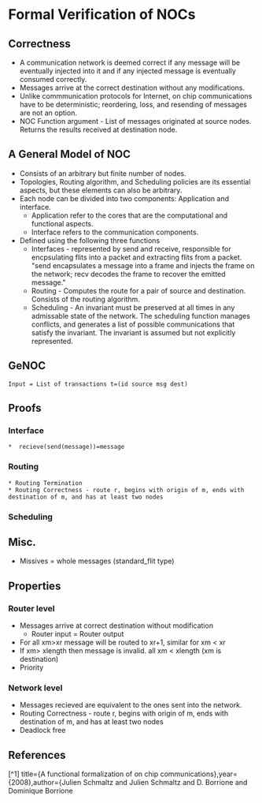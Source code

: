 # Formal Verification of NOCs

## Correctness

* A communication network is deemed correct if any message will be eventually injected into it and if any injected message is eventually consumed correctly.
* Messages arrive at the correct destination without any modifications.
* Unlike commmunication protocols for Internet, on chip communications have to be deterministic; reordering, loss, and resending of messages are not an option.
* NOC Function argument - List of messages originated at source nodes. Returns the results received at destination node. 

## A General Model of NOC

* Consists of an arbitrary but finite number of nodes.
* Topologies, Routing algorithm, and Scheduling policies are its essential aspects, but these elements can also be arbitrary.
* Each node can be divided into two components: Application and interface. 
    * Application refer to the cores that are the computational and functional aspects. 
    * Interface refers to the communication components.
* Defined using the following three functions
    * Interfaces - represented by send and receive, responsible for encpsulating flits into a packet and extracting flits from a packet.
    "send encapsulates a message into a frame and injects the frame on the network; recv decodes the frame to recover the emitted message."
    * Routing  - Computes the route for a pair of source and destination. Consists of the routing algorithm.
    * Scheduling - An invariant must be preserved at all times in any admissable state of the network. The scheduling function manages conflicts,
    and generates a list of possible communications that satisfy the invariant. The invariant is assumed but not explicitly represented.
   
## GeNOC
    Input = List of transactions t=(id source msg dest)
    

## Proofs

### Interface 
    *  recieve(send(message))=message

### Routing
    * Routing Termination
    * Routing Correctness - route r, begins with origin of m, ends with destination of m, and has at least two nodes

### Scheduling 

## Misc.

* Missives = whole messages (standard_flit type)


## Properties 

### Router level
* Messages arrive at correct destination without modification
    * Router input = Router output
* For all xm>xr message will be routed to xr+1, similar for xm < xr
* If xm> xlength then message is invalid. all xm < xlength (xm is destination)
* Priority
### Network level

* Messages recieved are equivalent to the ones sent into the network.
* Routing Correctness - route r, begins with origin of m, ends with destination of m, and has at least two nodes
* Deadlock free

## References

[^1] title={A functional formalization of on chip communications},year={2008},author={Julien Schmaltz and Julien Schmaltz and D. Borrione and Dominique Borrione
